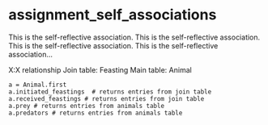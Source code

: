 assignment_self_associations
============================

This is the self-reflective association. This is the self-reflective association. This is the self-reflective association. This is the self-reflective association...

X:X relationship
Join table: Feasting
Main table: Animal

```
a = Animal.first
a.initiated_feastings  # returns entries from join table
a.received_feastings # returns entries from join table
a.prey # returns entries from animals table
a.predators # returns entries from animals table

```